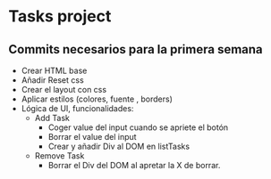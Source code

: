 # Tasks project

## Commits necesarios para la primera semana
- Crear HTML base
- Añadir Reset css
- Crear el layout con css
- Aplicar estilos (colores, fuente , borders)
- Lógica de UI, funcionalidades:
  -  Add Task
      - Coger value del input cuando se apriete el botón
      - Borrar el value del input
      - Crear y añadir Div al DOM en listTasks
  -  Remove Task
      - Borrar el Div del DOM al apretar la X de borrar.
